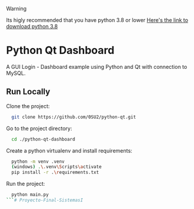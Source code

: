 > [!WARNING]  
> Its higly recommended that you have python 3.8 or lower
> [Here's the link to download python 3.8](https://www.python.org/downloads/release/python-389/)

# Python Qt Dashboard

A GUI Login - Dashboard example using Python and Qt with connection to MySQL.

## Run Locally

Clone the project:

```bash
  git clone https://github.com/0SU2/python-qt.git
```

Go to the project directory:

```bash
  cd ./python-qt-dashboard
```

Create a python virtualenv and install requirements:

```bash
  python -m venv .venv
  (windows) .\.venv\Scripts\activate
  pip install -r .\requirements.txt
```

Run the project:

```bash
  python main.py
```# Proyecto-Final-SistemasI
